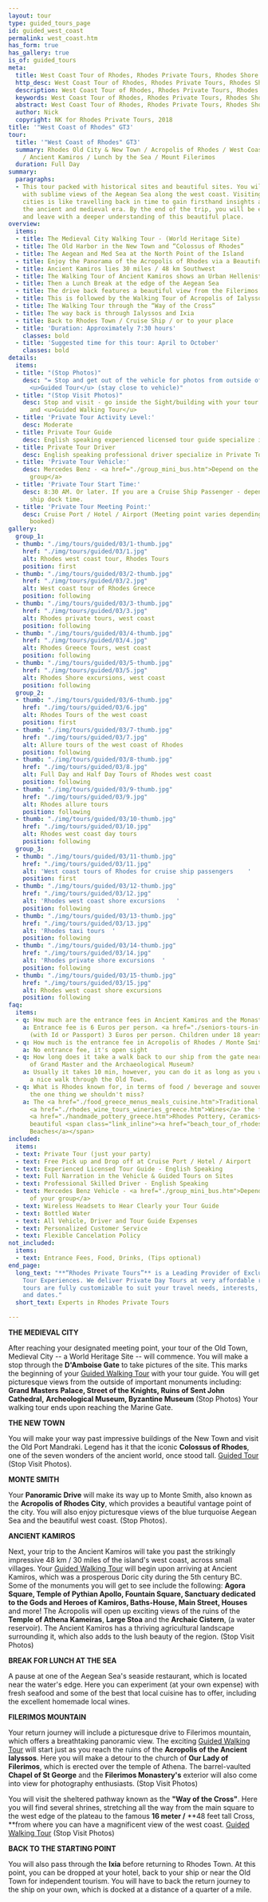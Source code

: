```yaml
---
layout: tour
type: guided_tours_page
id: guided_west_coast
permalink: west_coast.htm
has_form: true
has_gallery: true
is_of: guided_tours
meta:
  title: West Coast Tour of Rhodes, Rhodes Private Tours, Rhodes Shore Excursions
  http_desc: West Coast Tour of Rhodes, Rhodes Private Tours, Rhodes Shore Excursions
  description: West Coast Tour of Rhodes, Rhodes Private Tours, Rhodes Shore Excursions
  keywords: West Coast Tour of Rhodes, Rhodes Private Tours, Rhodes Shore Excursions
  abstract: West Coast Tour of Rhodes, Rhodes Private Tours, Rhodes Shore Excursions
  author: Nick
  copyright: NK for Rhodes Private Tours, 2018
title: '"West Coast of Rhodes" GT3'
tour:
  title: '"West Coast of Rhodes" GT3'
  summary: Rhodes Old City & New Town / Acropolis of Rhodes / West Coast of the Island
    / Ancient Kamiros / Lunch by the Sea / Mount Filerimos
  duration: Full Day
summary:
  paragraphs:
  - This tour packed with historical sites and beautiful sites. You will be greeted
    with sublime views of the Aegean Sea along the west coast. Visiting the ancient
    cities is like travelling back in time to gain firsthand insights about life in
    the ancient and medieval era. By the end of the trip, you will be enlightened
    and leave with a deeper understanding of this beautiful place.
overview:
  items:
  - title: The Medieval City Walking Tour - (World Heritage Site)
  - title: The Old Harbor in the New Town and “Colossus of Rhodes”
  - title: The Aegean and Med Sea at the North Point of the Island
  - title: Enjoy the Panorama of the Acropolis of Rhodes via a Beautiful Drive
  - title: Ancient Kamiros lies 30 miles / 48 km Southwest
  - title: The Walking Tour of Ancient Kamiros shows an Urban Hellenistic setting
  - title: Then a Lunch Break at the edge of the Aegean Sea
  - title: The drive back features a beautiful view from the Filerimos Mountain
  - title: This is followed by the Walking Tour of Acropolis of Ialyssos
  - title: The Walking Tour through the “Way of the Cross”
  - title: The way back is through Ialyssos and Ixia
  - title: Back to Rhodes Town / Cruise Ship / or to your place
  - title: 'Duration: Approximately 7:30 hours'
    classes: bold
  - title: 'Suggested time for this tour: April to October'
    classes: bold
details:
  items:
  - title: "(Stop Photos)"
    desc: "= Stop and get out of the vehicle for photos from outside of the Sight/Building
      <u>Guided Tour</u> (stay close to vehicle)"
  - title: "(Stop Visit Photos)"
    desc: Stop and visit - go inside the Sight/building with your tour guide for photos
      and <u>Guided Walking Tour</u>
  - title: 'Private Tour Activity Level:'
    desc: Moderate
  - title: Private Tour Guide
    desc: English speaking experienced licensed tour guide specialize in Private Tours
  - title: Private Tour Driver
    desc: English speaking professional driver specialize in Private Tours
  - title: 'Private Tour Vehicle:'
    desc: Mercedes Benz - <a href="./group_mini_bus.htm">Depend on the size of your
      group</a>
  - title: 'Private Tour Start Time:'
    desc: 8:30 AM. Or later. If you are a Cruise Ship Passenger - depend on your cruise
      ship dock time.
  - title: 'Private Tour Meeting Point:'
    desc: Cruise Port / Hotel / Airport (Meeting point varies depending on option
      booked)
gallery:
  group_1:
  - thumb: "./img/tours/guided/03/1-thumb.jpg"
    href: "./img/tours/guided/03/1.jpg"
    alt: Rhodes west coast tour, Rhodes Tours
    position: first
  - thumb: "./img/tours/guided/03/2-thumb.jpg"
    href: "./img/tours/guided/03/2.jpg"
    alt: West coast tour of Rhodes Greece
    position: following
  - thumb: "./img/tours/guided/03/3-thumb.jpg"
    href: "./img/tours/guided/03/3.jpg"
    alt: Rhodes private tours, west coast
    position: following
  - thumb: "./img/tours/guided/03/4-thumb.jpg"
    href: "./img/tours/guided/03/4.jpg"
    alt: Rhodes Greece Tours, west coast
    position: following
  - thumb: "./img/tours/guided/03/5-thumb.jpg"
    href: "./img/tours/guided/03/5.jpg"
    alt: Rhodes Shore excursions, west coast
    position: following
  group_2:
  - thumb: "./img/tours/guided/03/6-thumb.jpg"
    href: "./img/tours/guided/03/6.jpg"
    alt: Rhodes Tours of the west coast
    position: first
  - thumb: "./img/tours/guided/03/7-thumb.jpg"
    href: "./img/tours/guided/03/7.jpg"
    alt: Allure tours of the west coast of Rhodes
    position: following
  - thumb: "./img/tours/guided/03/8-thumb.jpg"
    href: "./img/tours/guided/03/8.jpg"
    alt: Full Day and Half Day Tours of Rhodes west coast
    position: following
  - thumb: "./img/tours/guided/03/9-thumb.jpg"
    href: "./img/tours/guided/03/9.jpg"
    alt: Rhodes allure tours
    position: following
  - thumb: "./img/tours/guided/03/10-thumb.jpg"
    href: "./img/tours/guided/03/10.jpg"
    alt: Rhodes west coast day tours
    position: following
  group_3:
  - thumb: "./img/tours/guided/03/11-thumb.jpg"
    href: "./img/tours/guided/03/11.jpg"
    alt: 'West coast tours of Rhodes for cruise ship passengers    '
    position: first
  - thumb: "./img/tours/guided/03/12-thumb.jpg"
    href: "./img/tours/guided/03/12.jpg"
    alt: 'Rhodes west coast shore excursions   '
    position: following
  - thumb: "./img/tours/guided/03/13-thumb.jpg"
    href: "./img/tours/guided/03/13.jpg"
    alt: 'Rhodes taxi tours  '
    position: following
  - thumb: "./img/tours/guided/03/14-thumb.jpg"
    href: "./img/tours/guided/03/14.jpg"
    alt: 'Rhodes private shore excursions  '
    position: following
  - thumb: "./img/tours/guided/03/15-thumb.jpg"
    href: "./img/tours/guided/03/15.jpg"
    alt: Rhodes west coast shore excursions
    position: following
faq:
  items:
  - q: How much are the entrance fees in Ancient Kamiros and the Monastery of Filerimos?
    a: Entrance fee is 6 Euros per person. <a href="./seniors-tours-in-rhodes.htm">Seniors</a>
      (with Id or Passport) 3 Euros per person. Children under 18 years old free.
  - q: How much is the entrance fee in Acropolis of Rhodes / Monte Smith?
    a: No entrance fee, it's open sight
  - q: How long does it take a walk back to our ship from the gate near the Palace
      of Grand Master and the Archaeological Museum?
    a: Usually it takes 10 min, however, you can do it as long as you wish, enjoying
      a nice walk through the Old Town.
  - q: What is Rhodes known for, in terms of food / beverage and souvenirs? What's
      the one thing we shouldn't miss?
    a: The <a href="./food_greece_menus_meals_cuisine.htm">Traditional Food of Rhodes</a>,
      <a href="./rhodes_wine_tours_wineries_greece.htm">Wines</a> the famous handmade
      <a href="./handmade_pottery_greece.htm">Rhodes Pottery, Ceramics</a>, and the
      beautiful <span class="link_inline"><a href="beach_tour_of_rhodes.htm">Rhodes
      Beaches</a></span>
included:
  items:
  - text: Private Tour (just your party)
  - text: Free Pick up and Drop off at Cruise Port / Hotel / Airport
  - text: Experienced Licensed Tour Guide - English Speaking
  - text: Full Narration in the Vehicle & Guided Tours on Sites
  - text: Professional Skilled Driver - English Speaking
  - text: Mercedes Benz Vehicle - <a href="./group_mini_bus.htm">Depend on the size
      of your group</a>
  - text: Wireless Headsets to Hear Clearly your Tour Guide
  - text: Bottled Water
  - text: All Vehicle, Driver and Tour Guide Expenses
  - text: Personalized Customer Service
  - text: Flexible Cancelation Policy
not_included:
  items:
  - text: Entrance Fees, Food, Drinks, (Tips optional)
end_page:
  long_text: "**“Rhodes Private Tours”** is a Leading Provider of Exclusive and Personalized
    Tour Experiences. We deliver Private Day Tours at very affordable rates. All our
    tours are fully customizable to suit your travel needs, interests, schedules,
    and dates."
  short_text: Experts in Rhodes Private Tours

---
```

**THE MEDIEVAL CITY**

After reaching your designated meeting point, your tour of the Old Town, Medieval City -- a World Heritage Site -- will commence. You will make a stop through the **D'Amboise Gate** to take pictures of the site. This marks the beginning of your <u>Guided Walking Tour</u> with your tour guide. You will get picturesque views from the outside of important monuments including: **Grand Masters Palace, Street of the Knights, Ruins of Sent John Cathedral,** **Archeological Museum, Byzantine Museum** (Stop Photos)  Your walking tour ends upon reaching the Marine Gate.

**THE NEW TOWN**

You will make your way past impressive buildings of the New Town and visit the Old Port Mandraki. Legend has it that the iconic **Colossus of Rhodes**, one of the seven wonders of the ancient world, once stood tall. <u>Guided Tour</u>  (Stop Visit Photos).

**MONTE SMITH**

Your **Panoramic Drive** will make its way up to Monte Smith, also known as the **Acropolis of Rhodes City**, which provides a beautiful vantage point of the city. You will also enjoy picturesque views of the blue turquoise Aegean Sea and the beautiful west coast. (Stop Photos).

**ANCIENT KAMIROS** 

Next, your trip to the Ancient Kamiros will take you past the strikingly impressive 48 km / 30 miles of the island's west coast, across small villages.   Your <u>Guided Walking Tour</u> will begin upon arriving at Ancient Kamiros, which was a prosperous Doric city during the 5th century BC. Some of the monuments you will get to see include the following: **Agora Square, Temple of Pythian Apollo, Fountain Square, Sanctuary dedicated to the Gods and Heroes of Kamiros, Baths-House, Main Street, Houses** and more! The Acropolis will open up exciting views of the ruins of the **Temple of Athena Kameiras**, **Large Stoa** and the **Archaic Cistern**, (a water reservoir). The Ancient Kamiros has a thriving agricultural landscape surrounding it, which also adds to the lush beauty of the region. (Stop Visit Photos)

**BREAK FOR LUNCH AT THE SEA**

A pause at one of the Aegean Sea's seaside restaurant, which is located near the water's edge. Here you can experiment (at your own expense) with fresh seafood and some of the best that local cuisine has to offer, including the excellent homemade local wines.

**FILERIMOS MOUNTAIN**

Your return journey will include a picturesque drive to Filerimos mountain, which offers a breathtaking panoramic view. The exciting <u>Guided Walking Tour</u> will start just as you reach the ruins of the **Acropolis of the Ancient Ialyssos**. Here you will make a detour to the church of **Our Lady of Filerimos**, which is erected over the temple of Athena. The barrel-vaulted **Chapel of St George** and the **Filerimos Monastery's** exterior will also come into view for photography enthusiasts. (Stop Visit Photos)

You will visit the sheltered pathway known as the **"Way of the Cross"**. Here you will find several shrines, stretching all the way from the main square to the west edge of the plateau to the famous **16 meter /**  **48 feet tall Cross, **from where you can have a magnificent view of the west coast. <u>Guided Walking Tour</u> (Stop Visit Photos)

**BACK TO THE STARTING POINT**

You will also pass through the **Ixia** before returning to Rhodes Town. At this point, you can be dropped at your hotel, back to your ship or near the Old Town for independent tourism. You will have to back the return journey to the ship on your own, which is docked at a distance of a quarter of a mile.